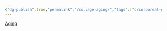 ```yaml
---
{"dg-publish":true,"permalink":"/collage-aging/","tags":["c/corporeal-gestures","c/shape","c/flat-background","c/blue","c/woman","c/statue","c/series"],"created":"2024-01-02T08:21:14.446-05:00","updated":"2024-01-02T08:23:08.575-05:00"}
---
```



[Aging](https://www.instagram.com/p/B6SITthBR0S/)

